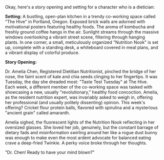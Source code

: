 Okay, here's a story opening and setting for a character who is a dietician:

**Setting:** A bustling, open-plan kitchen in a trendy co-working space called "The Hive" in Portland, Oregon. Exposed brick walls are adorned with motivational posters featuring healthy foods. The aroma of kombucha and freshly ground coffee hangs in the air. Sunlight streams through the massive windows overlooking a vibrant street scene, filtering through hanging plants. In one corner, a small, meticulously organized "Nutrition Nook" is set up, complete with a standing desk, a whiteboard covered in meal plans, and a vibrant display of colorful produce.

**Story Opening:**

Dr. Amelia Chen, Registered Dietitian Nutritionist, pinched the bridge of her nose, the faint scent of kale and chia seeds clinging to her fingertips. It was Tuesday, the day she dreaded most: "Taste Test Tuesday" at The Hive. Each week, a different member of the co-working space was tasked with showcasing a new, usually "revolutionary," healthy food concoction. Amelia, as the resident nutrition expert, was invariably asked to weigh in, offering her professional (and usually politely dissenting) opinion. This week's offering? Cricket flour protein balls, flavored with spirulina and a mysterious "ancient grain" called amaranth.

Amelia sighed, the fluorescent lights of the Nutrition Nook reflecting in her oversized glasses. She loved her job, genuinely, but the constant barrage of dietary fads and misinformation swirling around her like a rogue dust bunny was enough to make even the most ardent advocate for balanced eating crave a deep-fried Twinkie. A perky voice broke through her thoughts.

"Dr. Chen! Ready to have your mind blown?"
